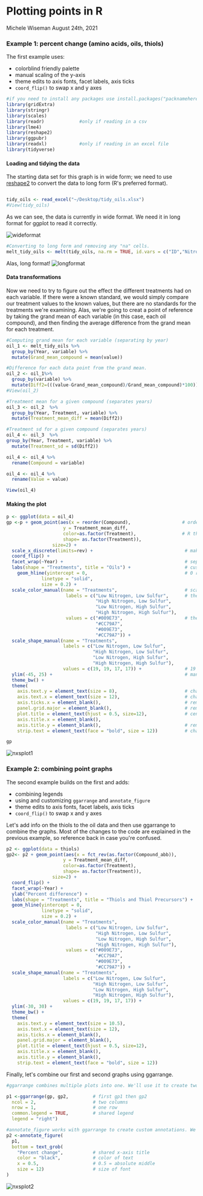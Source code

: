 Plotting points in R
================
Michele Wiseman
August 24th, 2021

### Example 1: percent change (amino acids, oils, thiols)

The first example uses: 

-   colorblind friendly palette
-   manual scaling of the y-axis
-   theme edits to axis fonts, facet labels, axis ticks
-   `coord_flip()` to swap x and y axes

``` r
#if you need to install any packages use install.packages("packnamehere")
library(gridExtra)        
library(stringr)
library(scales)
library(readr)             #only if reading in a csv
library(lme4)
library(reshape2)
library(ggpubr)
library(readxl)            #only if reading in an excel file
library(tidyverse)
```
#### Loading and tidying the data

The starting data set for this graph is in wide form; we need to use [reshape2](https://cran.r-project.org/web/packages/reshape2/index.html) to convert the data to long form (R's preferred format).

``` r 

tidy_oils <- read_excel("~/Desktop/tidy_oils.xlsx")
#View(tidy_oils)    

```

As we can see, the data is currently in wide format. We need it in long format for ggplot to read it correctly. 

![wideformat](wideformat.png)

``` r 
#Converting to long form and removing any "na" cells. 
melt_tidy_oils <- melt(tidy_oils, na.rm = TRUE, id.vars = c("ID","Nitrogen","Sulfur","Replicate","Year","Treatment"))

```
Alas, long format!
![longformat](longformat.png)

#### Data transformations
Now we need to try to figure out the effect the different treatments had on each variable. If there were a known standard, we would simply compare our treatment values to the known values, but there are no standards for the treatments we're examining. Alas, we're going to creat a point of reference by taking the grand mean of each variable (in this case, each oil compound), and then finding the average difference from the grand mean for each treatment. 

``` r 
#Computing grand mean for each variable (separating by year)
oil_1 <- melt_tidy_oils %>%  
  group_by(Year, variable) %>%         
  mutate(Grand_mean_compound = mean(value))

#Difference for each data point from the grand mean. 
oil_2 <- oil_1%>%  
  group_by(variable) %>% 
  mutate(Diff2=(((value-Grand_mean_compound)/Grand_mean_compound)*100))
#View(oil_2)

#Treatment mean for a given compound (separates years)
oil_3 <- oil_2  %>%  
  group_by(Year, Treatment, variable) %>% 
  mutate(Treatment_mean_diff = mean(Diff2))

#Treatment sd for a given compound (separates years)
oil_4 <- oil_3  %>%  
group_by(Year, Treatment, variable) %>%
  mutate(Treatment_sd = sd(Diff2))

oil_4 <- oil_4 %>%
  rename(Compound = variable)

oil_4 <- oil_4 %>%
  rename(Value = value)

View(oil_4)
```

#### Making the plot
``` r
p <- ggplot(data = oil_4)
gp <-p + geom_point(aes(x = reorder(Compound),                   # orders labels into reverse order (not sure why, will fix with scale_x_discrete)
                     y = Treatment_mean_diff,
                     color=as.factor(Treatment),                 # R thinks this is continuous; fix it by calling it a factor.
                     shape= as.factor(Treatment)),
                 size=2) + 
  scale_x_discrete(limits=rev) +                                  # makes labels alpha numerical
  coord_flip() +
  facet_wrap(~Year) +                                             # separates data from each year
  labs(shape = "Treatments", title = "Oils") +                    # custom labels with labs()
    geom_hline(yintercept = 0,                                    # 0 represents the grand mean of the compound
             linetype = "solid",
             size = 0.2) + 
  scale_color_manual(name = "Treatments",                         # scale_x_manual allows for us to customize scale
                      labels = c("Low Nitrogen, Low Sulfur",      # these are custom labels for treatments
                                 "High Nitrogen, Low Sulfur",
                                 "Low Nitrogen, High Sulfur",
                                 "High Nitrogen, High Sulfur"),
                      values = c("#009E73",                       # these are custom colorblind-friendly shape colors
                                 "#CC79A7",
                                 "#009E73",
                                 "#CC79A7")) +   
  scale_shape_manual(name = "Treatments",
                     labels = c("Low Nitrogen, Low Sulfur",
                                "High Nitrogen, Low Sulfur",
                                "Low Nitrogen, High Sulfur",
                                "High Nitrogen, High Sulfur"),
                     values = c(19, 19, 17, 17)) +                # 19 = fillable circle; 17 = fillable triangle
  ylim(-45, 25) +                                                 # manually defining axis scale
  theme_bw() +
  theme(
    axis.text.y = element_text(size = 8),                         # change size of font for y axis text
    axis.text.x = element_text(size = 12),                        # change font for x axis text
    axis.ticks.x = element_blank(),                               # remove tick marks
    panel.grid.major = element_blank(),                           # remove grid
    plot.title = element_text(hjust = 0.5, size=12),              # center title and change size
    axis.title.x = element_blank(),
    axis.title.y = element_blank(),                               # remove y axis title
    strip.text = element_text(face = "bold", size = 12))          # change facet title details

gp
```

![nxsplot1](nxsplot1.png)

### Example 2: combining point graphs
The second example builds on the first and adds: 

-   combining legends
-   using and customizing `ggarrange` and `annotate_figure`
-   theme edits to axis fonts, facet labels, axis ticks
-   `coord_flip()` to swap x and y axes

Let's add info on the thiols to the oil data and then use ggarrange to combine the graphs. Most of the changes to the code are explained in the previous example, so reference back in case you're confused. 

``` r
p2 <- ggplot(data = thiols)
gp2<- p2 + geom_point(aes(x = fct_rev(as.factor(Compound_abb)),
                     y = Treatment_mean_diff,
                     color=as.factor(Treatment),
                     shape= as.factor(Treatment)),
                 size=2) + 
  coord_flip() +
  facet_wrap(~Year) +
  ylab("Percent difference") +
  labs(shape = "Treatments", title = "Thiols and Thiol Precursors") +
  geom_hline(yintercept = 0, 
             linetype = "solid",
             size = 0.2) +
  scale_color_manual(name = "Treatments",
                      labels = c("Low Nitrogen, Low Sulfur",
                                 "High Nitrogen, Low Sulfur",
                                 "Low Nitrogen, High Sulfur",
                                 "High Nitrogen, High Sulfur"),
                      values = c("#009E73",
                                 "#CC79A7",
                                 "#009E73",
                                 "#CC79A7")) +   
  scale_shape_manual(name = "Treatments",
                     labels = c("Low Nitrogen, Low Sulfur",
                                "High Nitrogen, Low Sulfur",
                                "Low Nitrogen, High Sulfur",
                                "High Nitrogen, High Sulfur"),
                     values = c(19, 19, 17, 17)) +
  ylim(-30, 30) +
  theme_bw() +
  theme(
    axis.text.y = element_text(size = 10.5),
    axis.text.x = element_text(size = 12),
    axis.ticks.x = element_blank(),
    panel.grid.major = element_blank(),
    plot.title = element_text(hjust = 0.5, size=12),
    axis.title.x = element_blank(),
    axis.title.y = element_blank(),
    strip.text = element_text(face = "bold", size = 12))

```

Finally, let's combine our first and second graphs using ggarrange. 

``` r 
#ggarrange combines multiple plots into one. We'll use it to create two columns and a shared legend. 

p1 <-ggarrange(gp, gp2,         # first gp1 then gp2 
  ncol = 2,                     # two columns
  nrow = 1,                     # one row
  common.legend = TRUE,         # shared legend
  legend = "right")

#annotate_figure works with ggarrange to create custom annotations. We'll use it to create a shared x-axis label. 
p2 <-annotate_figure(
  p1, 
  bottom = text_grob(
    "Percent change",           # shared x-axis title
    color = "black",            # color of text
    x = 0.5,                    # 0.5 = absolute middle
    size = 12)                  # size of font
)
```

![nxsplot2](nxsplot2.png)
